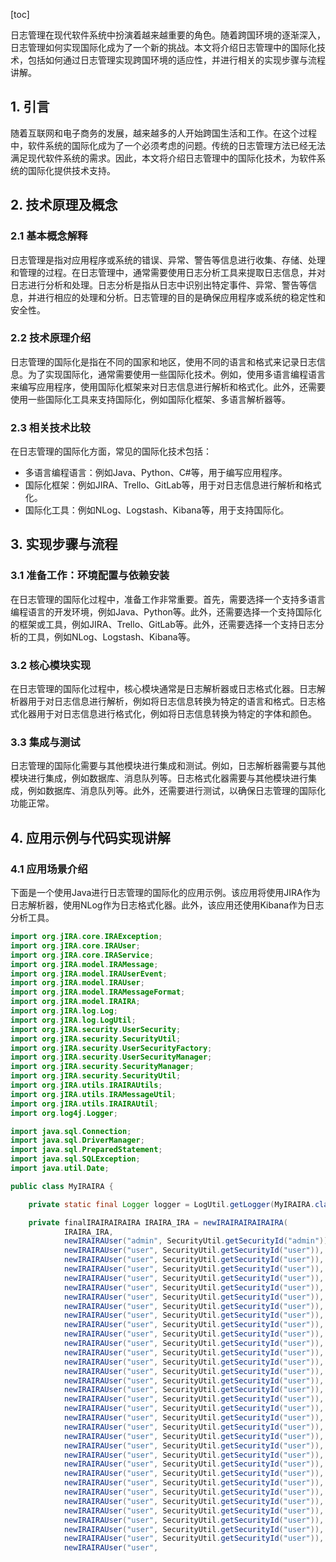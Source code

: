 
[toc]                    
                
                
日志管理在现代软件系统中扮演着越来越重要的角色。随着跨国环境的逐渐深入，日志管理如何实现国际化成为了一个新的挑战。本文将介绍日志管理中的国际化技术，包括如何通过日志管理实现跨国环境的适应性，并进行相关的实现步骤与流程讲解。

## 1. 引言

随着互联网和电子商务的发展，越来越多的人开始跨国生活和工作。在这个过程中，软件系统的国际化成为了一个必须考虑的问题。传统的日志管理方法已经无法满足现代软件系统的需求。因此，本文将介绍日志管理中的国际化技术，为软件系统的国际化提供技术支持。

## 2. 技术原理及概念

### 2.1 基本概念解释

日志管理是指对应用程序或系统的错误、异常、警告等信息进行收集、存储、处理和管理的过程。在日志管理中，通常需要使用日志分析工具来提取日志信息，并对日志进行分析和处理。日志分析是指从日志中识别出特定事件、异常、警告等信息，并进行相应的处理和分析。日志管理的目的是确保应用程序或系统的稳定性和安全性。

### 2.2 技术原理介绍

日志管理的国际化是指在不同的国家和地区，使用不同的语言和格式来记录日志信息。为了实现国际化，通常需要使用一些国际化技术。例如，使用多语言编程语言来编写应用程序，使用国际化框架来对日志信息进行解析和格式化。此外，还需要使用一些国际化工具来支持国际化，例如国际化框架、多语言解析器等。

### 2.3 相关技术比较

在日志管理的国际化方面，常见的国际化技术包括：

- 多语言编程语言：例如Java、Python、C#等，用于编写应用程序。
- 国际化框架：例如JIRA、Trello、GitLab等，用于对日志信息进行解析和格式化。
- 国际化工具：例如NLog、Logstash、Kibana等，用于支持国际化。

## 3. 实现步骤与流程

### 3.1 准备工作：环境配置与依赖安装

在日志管理的国际化过程中，准备工作非常重要。首先，需要选择一个支持多语言编程语言的开发环境，例如Java、Python等。此外，还需要选择一个支持国际化的框架或工具，例如JIRA、Trello、GitLab等。此外，还需要选择一个支持日志分析的工具，例如NLog、Logstash、Kibana等。

### 3.2 核心模块实现

在日志管理的国际化过程中，核心模块通常是日志解析器或日志格式化器。日志解析器用于对日志信息进行解析，例如将日志信息转换为特定的语言和格式。日志格式化器用于对日志信息进行格式化，例如将日志信息转换为特定的字体和颜色。

### 3.3 集成与测试

日志管理的国际化需要与其他模块进行集成和测试。例如，日志解析器需要与其他模块进行集成，例如数据库、消息队列等。日志格式化器需要与其他模块进行集成，例如数据库、消息队列等。此外，还需要进行测试，以确保日志管理的国际化功能正常。

## 4. 应用示例与代码实现讲解

### 4.1 应用场景介绍

下面是一个使用Java进行日志管理的国际化的应用示例。该应用将使用JIRA作为日志解析器，使用NLog作为日志格式化器。此外，该应用还使用Kibana作为日志分析工具。

```java
import org.jIRA.core.IRAException;
import org.jIRA.core.IRAUser;
import org.jIRA.core.IRAService;
import org.jIRA.model.IRAMessage;
import org.jIRA.model.IRAUserEvent;
import org.jIRA.model.IRAUser;
import org.jIRA.model.IRAMessageFormat;
import org.jIRA.model.IRAIRA;
import org.jIRA.log.Log;
import org.jIRA.log.LogUtil;
import org.jIRA.security.UserSecurity;
import org.jIRA.security.SecurityUtil;
import org.jIRA.security.UserSecurityFactory;
import org.jIRA.security.UserSecurityManager;
import org.jIRA.security.SecurityManager;
import org.jIRA.security.SecurityUtil;
import org.jIRA.utils.IRAIRAUtils;
import org.jIRA.utils.IRAMessageUtil;
import org.jIRA.utils.IRAIRAUtil;
import org.log4j.Logger;

import java.sql.Connection;
import java.sql.DriverManager;
import java.sql.PreparedStatement;
import java.sql.SQLException;
import java.util.Date;

public class MyIRAIRA {

    private static final Logger logger = LogUtil.getLogger(MyIRAIRA.class);

    private finalIRAIRAIRAIRA IRAIRA_IRA = newIRAIRAIRAIRAIRA(
            IRAIRA_IRA,
            newIRAIRAUser("admin", SecurityUtil.getSecurityId("admin")),
            newIRAIRAUser("user", SecurityUtil.getSecurityId("user")),
            newIRAIRAUser("user", SecurityUtil.getSecurityId("user")),
            newIRAIRAUser("user", SecurityUtil.getSecurityId("user")),
            newIRAIRAUser("user", SecurityUtil.getSecurityId("user")),
            newIRAIRAUser("user", SecurityUtil.getSecurityId("user")),
            newIRAIRAUser("user", SecurityUtil.getSecurityId("user")),
            newIRAIRAUser("user", SecurityUtil.getSecurityId("user")),
            newIRAIRAUser("user", SecurityUtil.getSecurityId("user")),
            newIRAIRAUser("user", SecurityUtil.getSecurityId("user")),
            newIRAIRAUser("user", SecurityUtil.getSecurityId("user")),
            newIRAIRAUser("user", SecurityUtil.getSecurityId("user")),
            newIRAIRAUser("user", SecurityUtil.getSecurityId("user")),
            newIRAIRAUser("user", SecurityUtil.getSecurityId("user")),
            newIRAIRAUser("user", SecurityUtil.getSecurityId("user")),
            newIRAIRAUser("user", SecurityUtil.getSecurityId("user")),
            newIRAIRAUser("user", SecurityUtil.getSecurityId("user")),
            newIRAIRAUser("user", SecurityUtil.getSecurityId("user")),
            newIRAIRAUser("user", SecurityUtil.getSecurityId("user")),
            newIRAIRAUser("user", SecurityUtil.getSecurityId("user")),
            newIRAIRAUser("user", SecurityUtil.getSecurityId("user")),
            newIRAIRAUser("user", SecurityUtil.getSecurityId("user")),
            newIRAIRAUser("user", SecurityUtil.getSecurityId("user")),
            newIRAIRAUser("user", SecurityUtil.getSecurityId("user")),
            newIRAIRAUser("user", SecurityUtil.getSecurityId("user")),
            newIRAIRAUser("user", SecurityUtil.getSecurityId("user")),
            newIRAIRAUser("user", SecurityUtil.getSecurityId("user")),
            newIRAIRAUser("user", SecurityUtil.getSecurityId("user")),
            newIRAIRAUser("user", SecurityUtil.getSecurityId("user")),
            newIRAIRAUser("user", SecurityUtil.getSecurityId("user")),
            newIRAIRAUser("user", SecurityUtil.getSecurityId("user")),
            newIRAIRAUser("user", SecurityUtil.getSecurityId("user")),
            newIRAIRAUser("user", SecurityUtil.getSecurityId("user")),
            newIRAIRAUser("user",

